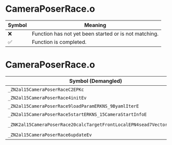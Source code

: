 # CameraPoserRace.o
| Symbol | Meaning 
| ------------- | ------------- 
| :x: | Function has not yet been started or is not matching. 
| :white_check_mark: | Function is completed. 


# CameraPoserRace.o
| Symbol (Demangled) | Symbol (Mangled) | Decompiled? |
| ------------- |  ------------- | ------------- |
| `_ZN2al15CameraPoserRaceC2EPKc` | `al::CameraPoserRace::CameraPoserRace(char const*)` | :white_check_mark: |
| `_ZN2al15CameraPoserRace4initEv` | `al::CameraPoserRace::init(void)` | :white_check_mark: |
| `_ZN2al15CameraPoserRace9loadParamERKNS_9ByamlIterE` | `al::CameraPoserRace::loadParam(al::ByamlIter const&)` | :white_check_mark: |
| `_ZN2al15CameraPoserRace5startERKNS_15CameraStartInfoE` | `al::CameraPoserRace::start(al::CameraStartInfo const&)` | :white_check_mark: |
| `_ZNK2al15CameraPoserRace20calcTargetFrontLocalEPN4sead7Vector3IfEEb` | `al::CameraPoserRace::calcTargetFrontLocal(sead::Vector3<float> *,bool)const` | :white_check_mark: |
| `_ZN2al15CameraPoserRace6updateEv` | `al::CameraPoserRace::update(void)` | :white_check_mark: |
